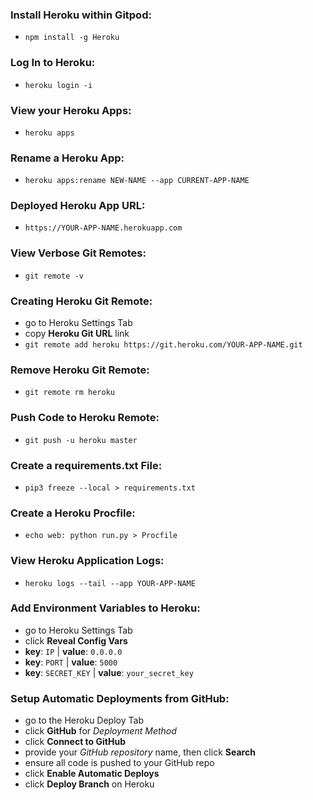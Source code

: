 ### Install Heroku within Gitpod:
- `npm install -g Heroku`


### Log In to Heroku:
- `heroku login -i`


### View your Heroku Apps:
- `heroku apps`


### Rename a Heroku App:
- `heroku apps:rename NEW-NAME --app CURRENT-APP-NAME`


### Deployed Heroku App URL:
- `https://YOUR-APP-NAME.herokuapp.com`


### View Verbose Git Remotes:
- `git remote -v`


### Creating Heroku Git Remote:
- go to Heroku Settings Tab
- copy **Heroku Git URL** link
- `git remote add heroku https://git.heroku.com/YOUR-APP-NAME.git`


### Remove Heroku Git Remote:
- `git remote rm heroku`


### Push Code to Heroku Remote:
- `git push -u heroku master`


### Create a requirements.txt File:
- `pip3 freeze --local > requirements.txt`


### Create a Heroku Procfile:
- `echo web: python run.py > Procfile`


### View Heroku Application Logs:
- `heroku logs --tail --app YOUR-APP-NAME`


### Add Environment Variables to Heroku:
- go to Heroku Settings Tab
- click **Reveal Config Vars**
- **key**: `IP` | **value**: `0.0.0.0`
- **key**: `PORT` | **value**: `5000`
- **key**: `SECRET_KEY` | **value**: `your_secret_key`


### Setup Automatic Deployments from GitHub:
- go to the Heroku Deploy Tab
- click **GitHub** for *Deployment Method*
- click **Connect to GitHub**
- provide your *GitHub repository* name, then click **Search**
- ensure all code is pushed to your GitHub repo
- click **Enable Automatic Deploys**
- click **Deploy Branch** on Heroku
